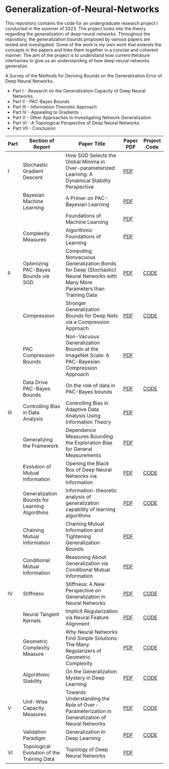 # Generalization-of-Neural-Networks

This repository contains the code for an undergraduate research project I conducted in the summer of 2023. The project looks into the theory regarding the generalization of deep neural networks. Throughout the repository, the generalization bounds proposed by various papers are tested and investigated. Some of the work is my own work that extends the concepts in the papers and links them together in a concise and coherent manner. The aim of the project is to understand how current literature intertwines to give us an understanding of how deep neural networks generalize.

A Survey of the Methods for Deriving Bounds on the Generalization Error of Deep Neural Networks.
- Part I - Research on the Generalization Capacity of Deep Neural Networks.
- Part II - PAC-Bayes Bounds
- Part III - Information Theoretic Approach
- Part IV - Appealing to Gradients
- Part V - Other Approaches to Investigating Network Generalization
- Part VI - A Topological Perspective of Deep Neural Networks
- Part VII - Conclusion

| Part | Section of Report | Paper Title | Paper PDF | Project Code
| ----------- | ----------- | ----------- |----------- | ----------- |
| I | Stochastic Gradient Descent | How SGD Selects the Global Minima in Over-parameterized Learning: A Dynamical Stability Perspective | [PDF](https://papers.nips.cc/paper_files/paper/2018/file/6651526b6fb8f29a00507de6a49ce30f-Paper.pdf) |  |
|  | Bayesian Machine Learning | A Primer on PAC-Bayesian Learning | [PDF](https://arxiv.org/pdf/1901.05353.pdf) |  |
|  |  | Foundations of Machine Learning | [PDF](https://www.dropbox.com/s/38p0j6ds5q9c8oe/10290.pdf?dl=1) |  |
|  | Complexity Measures | Algorithmic Foundations of Learning | [PDF](https://www.stats.ox.ac.uk/~rebeschi/teaching/AFoL/22/) |  |
| II | Optimizing PAC-Bayes Bounds via SGD | Computing Nonvacuous Generalization Bonds for Deep (Stochastic) Neural Networks with Many More Parameters than Training Data | [PDF](https://arxiv.org/pdf/1703.11008.pdf) | [CODE](https://github.com/ThomasWalker1/Generalization-of-Neural-Networks/tree/main/Generalization%20in%20Deep%20Learning/PAC) |
|  | Compression | Stronger Generalization Bounds for Deep Nets via a Compression Approach | [PDF](https://arxiv.org/pdf/1802.05296.pdf) | [CODE](https://github.com/ThomasWalker1/Generalization-of-Neural-Networks/tree/main/Generalization%20in%20Deep%20Learning/Compression) |
|  | PAC Compression Bounds | Non-Vacuous Generalization Bounds at the ImageNet Scale: A PAC-Bayesian Compression Approach | [PDF](https://arxiv.org/pdf/1804.05862.pdf) |  |
|  | Data Drive PAC-Bayes Bounds | On the role of data in PAC-Bayes bounds | [PDF](https://arxiv.org/pdf/2006.10929.pdf) | [CODE](https://github.com/ThomasWalker1/Generalization-of-Neural-Networks/tree/main/Generalization%20in%20Deep%20Learning/PAC%20Bounds%20via%20SGD) |
| III | Controlling Bias in Data Analysis | Controlling Bias in Adaptive Data Analysis Using Information Theory | [PDF](http://proceedings.mlr.press/v51/russo16.pdf) |  |
|  | Generalizing the Framework | Dependence Measures Bounding the Exploration Bias for General Measurements | [PDF](https://arxiv.org/pdf/1612.05845.pdf) |  |
|  | Evolution of Mutual Information | Opening the Black Box of Deep Neural Networks via Information | [PDF](https://arxiv.org/pdf/1703.00810.pdf) | [CODE](https://github.com/ThomasWalker1/Generalization-of-Neural-Networks/tree/main/Generalization%20in%20Deep%20Learning/Information) |
|  | Generalization Bounds for Learning Algorithms | Information-theoretic analysis of generalization capability of learning algorithms | [PDF](https://arxiv.org/pdf/1705.07809.pdf) | [CODE](https://github.com/ThomasWalker1/Generalization-of-Neural-Networks/tree/main/Generalization%20in%20Deep%20Learning/Mutual%20Information%20Bounds) |
|  | Chaining Mutual Information | Chaining Mutual Information and Tightening Generalization Bounds | [PDF](https://arxiv.org/pdf/1806.03803.pdf) |  |
|  | Conditional Mutual Information | Reasoning About Generalization via Conditional Mutual Information | [PDF](https://arxiv.org/pdf/2001.09122.pdf) |  |
| IV | Stiffness | Stiffness: A New Perspective on Generalization in Neural Networks | [PDF](https://arxiv.org/pdf/1901.09491.pdf) | [CODE](https://github.com/ThomasWalker1/Generalization-of-Neural-Networks/tree/main/Generalization%20in%20Deep%20Learning/Stiffness) |
|  | Neural Tangent Kernels | Implicit Regularization via Neural Feature Alignment | [PDF](https://arxiv.org/pdf/2008.00938.pdf) | [CODE](https://github.com/ThomasWalker1/Generalization-of-Neural-Networks/tree/main/Generalization%20in%20Deep%20Learning/Tangent%20Kernel) |
|  | Geometric Complexity Measure | Why Neural Networks Find Simple Solutions: The Many Regularizers of Geometric Complexity | [PDF](https://arxiv.org/pdf/2209.13083.pdf) | [CODE](https://github.com/ThomasWalker1/Generalization-of-Neural-Networks/tree/main/Generalization%20in%20Deep%20Learning/Geometric%20Complexity) |
|  | Algorithmic Stability | On the Generalization Mystery in Deep Learning | [PDF](https://arxiv.org/pdf/2203.10036.pdf) | [CODE](https://github.com/ThomasWalker1/Generalization-of-Neural-Networks/tree/main/Generalization%20in%20Deep%20Learning/Gradients) |
| V | Unit-Wise Capacity Measures | Towards Understanding the Role of Over-Parameterization in Generalization of Neural Networks | [PDF](https://arxiv.org/pdf/1805.12076.pdf) | [CODE](https://github.com/ThomasWalker1/Generalization-of-Neural-Networks/tree/main/Generalization%20in%20Deep%20Learning/Unit-Wise%20Capacity) |
|  | Validation Paradigm | Generalization In Deep Learning | [PDF](https://arxiv.org/pdf/1710.05468.pdf) | [CODE](https://github.com/ThomasWalker1/Generalization-of-Neural-Networks/tree/main/Generalization%20in%20Deep%20Learning/Validation) |
| VI | Topological Evolution of the Training Data | Topology of Deep Neural Networks | [PDF](https://arxiv.org/pdf/2004.06093.pdf) |  |